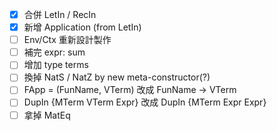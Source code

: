 + [X] 合併 LetIn / RecIn
+ [X] 新增 Application (from LetIn)
+ [ ] Env/Ctx 重新設計製作
+ [ ] 補完 expr: sum
+ [ ] 增加 type terms
+ [ ] 換掉 NatS / NatZ by new meta-constructor(?)
+ [ ] FApp = (FunName, VTerm) 改成 FunName -> VTerm
+ [ ] DupIn {MTerm VTerm Expr} 改成 DupIn {MTerm Expr Expr}
+ [ ] 拿掉 MatEq
